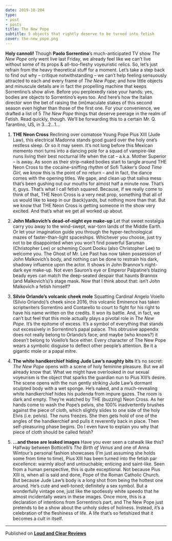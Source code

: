 ```yaml
---
date: 2019-10-204
type:
- post
- posts
title: The New Pope
subtitle: 5 objects that rightly deserve to be turned into fetish
cover: the-new_pope.png
---
```


**Holy cannoli!** Though **Paolo Sorrentino**’s much-anticipated TV show *The New Pope* only went live last Friday, we already feel like we can’t live without some of its props & all-too-fleshy voyeuristic relics. So, let’s just refrain from the heavy theoretical stuff for a moment. Let’s take a step back to find out why – critique notwithstanding – we can’t help feeling sensuously attracted to each and every frame of *The New Pope*; and how little objects and minuscule details are in fact the propelling machine that keeps Sorrentino’s show alive. Before you perplexedly raise your hands: yes, bodies are objects to Sorrentino’s eyes too. And here’s how the Italian director won the bet of raising the (im)maculate stakes of this second season even higher than those of the first one. For your convenience, we drafted a list of 5 *The New Pope* things that deserve peerage in the realm of Fetish. Read quickly, though. We’ll be forwarding this to a certain Mr. Q. Tarantino, US, in 3…2…1…

1.	**THE Neon Cross**
Reclining over comatose Young Pope Pius XIII (Jude Law), this electrical Madonna stands good guard over the holy one’s restless sleep. Or so it may seem. It’s not long before this Mexican memento mori turns into a dancing pole for a squad of vampire-like nuns living their best nocturnal life when the cat – a.k.a. Mother Superior – is away. As soon as their strip-naked bodies start to tangle around THE Neon Cross to the cocaine-sniffing rhythm of Sofi Tukker’s *Good Time Girl*, we know this is the point of no return – and in fact, the dance comes with the opening titles. We gape, and clean up that saliva mess that’s been gushing out our mouths for almost half a minute now. That’s it, guys. That’s what I call fetish squared. Because, if we really come to think of that, THE Neon Cross is a very neat prop, something that all of us would like to keep in our (back)yards, but nothing more than that. But we know that THE Neon Cross is getting someone in the show very excited. And that’s what we get all worked up about.

2.	**John Malkovich’s dead-of-night eye make-up**
Let that sweet nostalgia carry you away to the wind-swept, war-torn lands of the Middle Earth. Or let your imagination guide you through the hyper-technological mazes of faster-than-light spaceships. Whichever you choose, just try not to be disappointed when you won’t find powerful Saruman (Christopher Lee) or scheming Count Dooku (also Christopher Lee) to welcome you. The Ghost of Mr. Lee Past has now taken possession of John Malkovich’s body, and nothing can be done to restrain his dark, shadowy influence upon the actor. It shows in John Brannox’s night-dark eye make-up. Not even Sauron’s eye or Emperor Palpatine’s blazing beady eyes can match the deep-seated despair that haunts Brannox (and Malkovich’s)’s stage mask.
Now that I think about that: isn’t John Malkovich a fetish himself?

3.	**Silvio Orlando’s volcanic cheek mole**
Squatting Cardinal Angelo Voiello (Silvio Orlando)’s cheek since 2016, this volcanic Eminence has taken scriptwriters Sorrentino and Contarello to court  to fight for his right to have his name written on the credits. It won its battle. And, in fact, we can’t but feel that this mole actually plays a pivotal role in *The New Pope*. It’s the epitome of excess. It’s a symbol of everything that stands out excessively in Sorrentino’s papal palace. This obtrusive appendix does not really belong to Orlando’s face, and maybe (who knows?) it doesn’t belong to Voiello’s face either. Every character of The New Pope wears a symbolic disguise to deflect other people’s attention. Be it a gigantic mole or a papal mitre.

4.	**The white handkerchief hiding Jude Law’s naughty bits**
It’s no secret: *The New Pope* opens with a scene of holy feminine pleasure. But we all already know that. What we might have overlooked in our sexual voyeurism is the object that sparks the guardian nun to Pius XIII’s desire. The scene opens with the nun gently striking Jude Law’s dormant sculpted body with a wet sponge. He’s naked, and a much-revealing white handkerchief hides his pudenda from impure gazes. The room is dark and empty. They’re watched by THE (buzzing) Neon Cross. As her hands come to wash the Pope’s pelvis, she 100% inadvertently brushes against the piece of cloth, which slightly slides to one side of the holy Elvis (i.e. pelvis). The nuns freezes. She then gets hold of one of the angles of the handkerchief and pulls it reverently back in place. Then self-pleasuring phase begins. Do I even have to explain you why that piece of cloth should be called fetish?

5.	**…and these are leaked images**
Have you ever seen a catwalk like this? Halfway between Botticelli’s *The Birth of Venus* and one of Anna Wintour’s personal fashion showcases (I’m just assuming she holds some from time to time), Pius XIII has been turned into the fetish par excellence: warmly aloof and untouchable; enticing and saint-like. Seen from a human perspective, this is quite exceptional. Not because Pius XIII is, when all is said and done, Pope of the Roman Catholic Church. But because Jude Law’s body is a long shot from being the hottest one around. He’s cute and well-toned; definitely a sex symbol. But a wonderfully vintage one, just like the spotlessly white speedo that he almost incidentally wears in these images. Once more, this is a declaration of intentions from Sorrentino’s part, and The New Pope just pretends to be a show about the unholy sides of holiness. Instead, it’s a celebration of the fleshiness of life. A life that’s so fetishized that it becomes a cult in itself.

---
Published on **[Loud and Clear Reviews](loudandclearreviews.com)**
